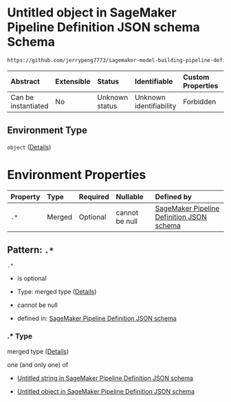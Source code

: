 # Untitled object in SageMaker Pipeline Definition JSON schema Schema

```txt
https://github.com/jerrypeng7773/sagemaker-model-building-pipeline-definition-JSON-schema/schema/#/definitions/TransformStep/properties/Arguments/properties/Environment
```



| Abstract            | Extensible | Status         | Identifiable            | Custom Properties | Additional Properties | Access Restrictions | Defined In                                                                                           |
| :------------------ | :--------- | :------------- | :---------------------- | :---------------- | :-------------------- | :------------------ | :--------------------------------------------------------------------------------------------------- |
| Can be instantiated | No         | Unknown status | Unknown identifiability | Forbidden         | Allowed               | none                | [pipeline-definition.schema.json*](../../out/pipeline-definition.schema.json "open original schema") |

## Environment Type

`object` ([Details](pipeline-definition-definitions-transformstep-properties-arguments-properties-environment.md))

# Environment Properties

| Property | Type   | Required | Nullable       | Defined by                                                                                                                                                                                                                                                                                          |
| :------- | :----- | :------- | :------------- | :-------------------------------------------------------------------------------------------------------------------------------------------------------------------------------------------------------------------------------------------------------------------------------------------------- |
| `.*`     | Merged | Optional | cannot be null | [SageMaker Pipeline Definition JSON schema](pipeline-definition-definitions-stringargumentvalue.md "https://github.com/jerrypeng7773/sagemaker-model-building-pipeline-definition-JSON-schema/schema/#/definitions/TransformStep/properties/Arguments/properties/Environment/patternProperties/.*") |

## Pattern: `.*`



`.*`

*   is optional

*   Type: merged type ([Details](pipeline-definition-definitions-stringargumentvalue.md))

*   cannot be null

*   defined in: [SageMaker Pipeline Definition JSON schema](pipeline-definition-definitions-stringargumentvalue.md "https://github.com/jerrypeng7773/sagemaker-model-building-pipeline-definition-JSON-schema/schema/#/definitions/TransformStep/properties/Arguments/properties/Environment/patternProperties/.\*")

### .\* Type

merged type ([Details](pipeline-definition-definitions-stringargumentvalue.md))

one (and only one) of

*   [Untitled string in SageMaker Pipeline Definition JSON schema](pipeline-definition-definitions-stringargumentvalue-oneof-0.md "check type definition")

*   [Untitled object in SageMaker Pipeline Definition JSON schema](pipeline-definition-definitions-getfunction.md "check type definition")
